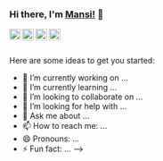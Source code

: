 ### Hi there, I'm [Mansi!](https://pyprogr.github.io) 👋

<a href="https://www.linkedin.com/in/ladyycoder/">
  <img align="left" alt="Mansi | LinkedIn" width="20px" src="https://github.com/pyprogr/pyprogr/tree/master/icons/linkedin.svg" />
</a>
<a href="https://www.facebook.com/yeaclassy">
  <img align="left" alt="Mansi | Facebook" width="21px" src="https://github.com/pyprogr/pyprogr/tree/master/icons/facebook.svg" />
</a>
<a href="https://ladyycoder.wordpress.com/">
  <img align="left" alt="Mansi | Wordpress" width="21px" src="https://github.com/pyprogr/pyprogr/tree/master/icons/wordpress.svg" />
</a>
<a href="https://www.hackerrank.com/Pyprogr">
  <img align="left" alt="Mansi | Hackerrank" width="21px" src="https://github.com/pyprogr/pyprogr/tree/master/icons/iconfinder_160_Hackerrank_logo_logos_4373234.svg" />
</a>


<br />
<br />



Here are some ideas to get you started:

- 🔭 I’m currently working on ...
- 🌱 I’m currently learning ...
- 👯 I’m looking to collaborate on ...
- 🤔 I’m looking for help with ...
- 💬 Ask me about ...
- 📫 How to reach me: ...
- 😄 Pronouns: ...
- ⚡ Fun fact: ...
-->
